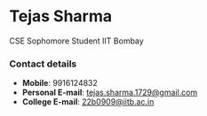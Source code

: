 # Tejas Sharma
CSE Sophomore Student
IIT Bombay

### Contact details
* **Mobile**: 9916124832
* **Personal E-mail**: tejas.sharma.1729@gmail.com
* **College E-mail**: 22b0909@iitb.ac.in
